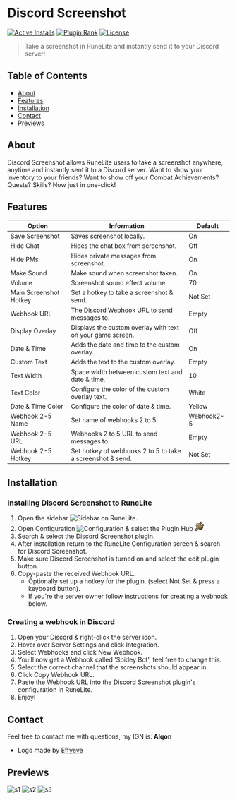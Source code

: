 # Discord Screenshot

[![Active Installs](https://img.shields.io/endpoint?url=https://api.runelite.net/pluginhub/shields/installs/plugin/discord-screenshot)](https://runelite.net/plugin-hub/Alqon)
[![Plugin Rank](https://img.shields.io/endpoint?url=https://api.runelite.net/pluginhub/shields/rank/plugin/discord-screenshot)](https://runelite.net/plugin-hub)
[![License](https://img.shields.io/github/license/dave-kramer/discord-screenshot)](https://github.com/dave-kramer/discord-screenshot/blob/main/LICENSE)

> Take a screenshot in RuneLite and instantly send it to your Discord server!

## Table of Contents

- [About](#About)
- [Features](#features)
- [Installation](#installation)
- [Contact](#contact)
- [Previews](#previews)

## About

Discord Screenshot allows RuneLite users to take a screenshot anywhere, anytime and instantly sent it to a Discord server.
Want to show your inventory to your friends? Want to show off your Combat Achievements? Quests? Skills? Now just in one-click!

## Features
| Option                 | Information                                                | Default    |
|------------------------|------------------------------------------------------------|------------|
| Save Screenshot        | Saves screenshot locally.                                  | On         |
| Hide Chat              | Hides the chat box from screenshot.                        | Off        |
| Hide PMs               | Hides private messages from screenshot.                    | On         |
| Make Sound             | Make sound when screenshot taken.                          | On         |
| Volume                 | Screenshot sound effect volume.                            | 70         |
| Main Screenshot Hotkey | Set a hotkey to take a screenshot & send.                  | Not Set    |
| Webhook URL            | The Discord Webhook URL to send messages to.               | Empty      |
| Display Overlay        | Displays the custom overlay with text on your game screen. | Off        |
| Date & Time            | Adds the date and time to the custom overlay.              | On         |
| Custom Text            | Adds the text to the custom overlay.                       | Empty      |
| Text Width             | Space width between custom text and date & time.           | 10         |
| Text Color             | Configure the color of the custom overlay text.            | White      |
| Date & Time Color      | Configure the color of date & time.                        | Yellow     |
| Webhook 2-5 Name       | Set name of webhooks 2 to 5.                               | Webhook2-5 |
| Webhook 2-5 URL        | Webhooks 2 to 5 URL to send messages to.                   | Empty      |
| Webhook 2-5 Hotkey     | Set hotkey of webhooks 2 to 5 to take a screenshot & send. | Not Set    |


## Installation
### Installing Discord Screenshot to RuneLite
1. Open the sidebar ![Sidebar](https://github.com/runelite/runelite/blob/master/runelite-client/src/main/resources/util/arrow_right.png?raw=true) on RuneLite.
2. Open Configuration ![Configuration](https://github.com/runelite/runelite/blob/master/runelite-client/src/main/resources/net/runelite/client/plugins/config/config_icon.png?raw=true) & select the Plugin Hub ![Plugin Hub](https://github.com/runelite/runelite/blob/master/runelite-client/src/main/resources/net/runelite/client/plugins/config/plugin_hub_icon.png?raw=true).
3. Search & select the Discord Screenshot plugin.
4. After installation return to the RuneLite Configuration screen & search for Discord Screenshot.
5. Make sure Discord Screenshot is turned on and select the edit plugin button.
6. Copy-paste the received Webhook URL.
   - Optionally set up a hotkey for the plugin. (select Not Set & press a keyboard button).
   - If you're the server owner follow instructions for creating a webhook below.

### Creating a webhook in Discord
1. Open your Discord & right-click the server icon.
2. Hover over Server Settings and click Integration.
3. Select Webhooks and click New Webhook.
4. You'll now get a Webhook called 'Spidey Bot', feel free to change this.
5. Select the correct channel that the screenshots should appear in.
6. Click Copy Webhook URL.
7. Paste the Webhook URL into the Discord Screenshot plugin's configuration in RuneLite.
8. Enjoy!

## Contact
Feel free to contact me with questions, my IGN is: **Alqon**
- Logo made by [Effyeve](https://instagram.com/effyevee)

## Previews
![s1](https://i.imgur.com/98uHkd6.png)
![s2](https://i.imgur.com/YYNiQQl.png)
![s3](https://i.imgur.com/FXzDb3X.png)

